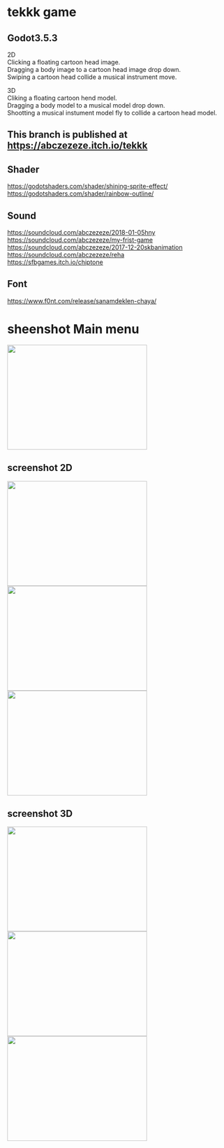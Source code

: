 # tekkk game 
## Godot3.5.3

2D<br>
Clicking a floating cartoon head image.<br>
Dragging a body image to a cartoon head image drop down.<br>
Swiping a cartoon head collide a musical instrument move.

3D<br>
Cliking a floating cartoon hend model.<br>
Dragging a body model to a musical model drop down.<br>
Shootting a musical instument model fly to collide a cartoon head model.



## This branch is published at https://abczezeze.itch.io/tekkk

## Shader
https://godotshaders.com/shader/shining-sprite-effect/ <br>
https://godotshaders.com/shader/rainbow-outline/ 

## Sound
https://soundcloud.com/abczezeze/2018-01-05hny<br>
https://soundcloud.com/abczezeze/my-frist-game<br>
https://soundcloud.com/abczezeze/2017-12-20skbanimation<br>
https://soundcloud.com/abczezeze/reha<br>
https://sfbgames.itch.io/chiptone

## Font
https://www.f0nt.com/release/sanamdeklen-chaya/

# sheenshot Main menu
<img src="https://github.com/abczezeze/tekkk/blob/main/ss/01_main.gif" width="320" height="240">

## screenshot 2D
<img src="https://github.com/abczezeze/tekkk/blob/main/ss/tekkk_click2d_itch_pc.gif" width="320" height="240">
<img src="https://github.com/abczezeze/tekkk/blob/main/ss/tekkk_drag2d_itch_pc.gif" width="320" height="240">
<img src="https://github.com/abczezeze/tekkk/blob/main/ss/tekkk_swipe2d_itch_pc.gif" width="320" height="240">

## screenshot 3D
<img src="https://github.com/abczezeze/tekkk/blob/main/ss/tekkk_click3d_itch_pc.gif" width="320" height="240">
<img src="https://github.com/abczezeze/tekkk/blob/main/ss/tekkk_drag3d_itch_pc.gif" width="320" height="240">
<img src="https://github.com/abczezeze/tekkk/blob/main/ss/tekkk_shoot3d_itch_pc.gif" width="320" height="240">



